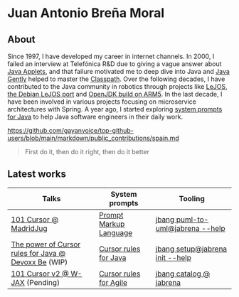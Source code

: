 # Juan Antonio Breña Moral

## About

Since 1997, I have developed my career in internet channels. In 2000, I failed an interview at Telefónica R&D due to giving a vague answer about [Java Applets](https://en.wikipedia.org/wiki/Java_applet), and that failure motivated me to deep dive into Java and [Java Gently](https://dl.acm.org/doi/10.5555/521891) helped to master the [Classpath](https://en.wikipedia.org/wiki/Classpath). Over the following decades, I have contributed to the Java community in robotics through projects like [LeJOS](https://lejos.sourceforge.io/), [the Debian LeJOS port](https://github.com/ev3dev-lang-java/ev3dev-lang-java) and [OpenJDK build on ARM5](https://github.com/ev3dev-lang-java/openjdk-ev3). In the last decade, I have been involved in various projects focusing on microservice architectures with Spring. A year ago, I started exploring [system prompts for Java](https://github.com/jabrena/cursor-rules-java) to help Java software engineers in their daily work.

https://github.com/gayanvoice/top-github-users/blob/main/markdown/public_contributions/spain.md

> First do it, then do it right, then do it better

## Latest works

| Talks | System prompts | Tooling |
|-------|---------------|---------|
| [101 Cursor @ MadridJug](https://github.com/jabrena/101-cursor) | [Prompt Markup Language](https://github.com/jabrena/pml) | [jbang puml-to-uml@jabrena --help](https://github.com/jabrena/plantuml-to-png-cli) |
| [The power of Cursor rules for Java @ Devoxx Be](https://jabrena.github.io/cursor-rules-java/dvbe25/) (WIP) | [Cursor rules for Java](https://github.com/jabrena/cursor-rules-java) | [jbang setup@jabrena init --help](https://github.com/jabrena/setup-cli) |
| [101 Cursor v2 @ W-JAX](https://jax.de/munich/) (Pending) | [Cursor rules for Agile](https://github.com/jabrena/cursor-rules-agile) | [jbang catalog @ jabrena](https://github.com/jabrena/jbang-catalog) |

<!--
**jabrena/jabrena** is a ✨ _special_ ✨ repository because its `README.md` (this file) appears on your GitHub profile.

Here are some ideas to get you started:

- 🔭 I’m currently working on ...
- 🌱 I’m currently learning ...
- 👯 I’m looking to collaborate on ...
- 🤔 I’m looking for help with ...
- 💬 Ask me about ...
- 📫 How to reach me: ...
- 😄 Pronouns: ...
- ⚡ Fun fact: ...
-->
